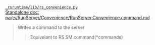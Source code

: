 [`_rsruntime/lib/rs_convenience.py`](/_rsruntime/lib/rs_convenience.py "Source")  
[Standalone doc: parts/RunServer/Convenience/RunServer.Convenience.command.md](RunServer.Convenience.command)  
> Writes a command to the server
>> Equivelant to RS.SM.command(*commands)